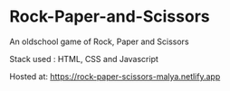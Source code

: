 # Rock-Paper-and-Scissors

An oldschool game of Rock, Paper and Scissors 

Stack used : HTML, CSS and Javascript

Hosted at: https://rock-paper-scissors-malya.netlify.app
